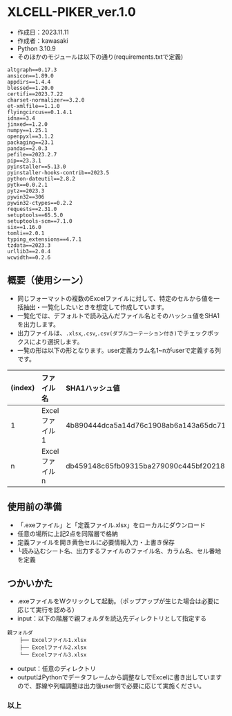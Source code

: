 # XLCELL-PIKER_ver.1.0
* 作成日：2023.11.11
* 作成者：kawasaki
* Python 3.10.9
* そのほかのモジュールは以下の通り(requirements.txtで定義)
```
altgraph==0.17.3
ansicon==1.89.0
appdirs==1.4.4
blessed==1.20.0
certifi==2023.7.22
charset-normalizer==3.2.0
et-xmlfile==1.1.0
flyingcircus==0.1.4.1
idna==3.4
jinxed==1.2.0
numpy==1.25.1
openpyxl==3.1.2
packaging==23.1
pandas==2.0.3
pefile==2023.2.7
pip==23.3.1
pyinstaller==5.13.0
pyinstaller-hooks-contrib==2023.5
python-dateutil==2.8.2
pytk==0.0.2.1
pytz==2023.3
pywin32==306
pywin32-ctypes==0.2.2
requests==2.31.0
setuptools==65.5.0
setuptools-scm==7.1.0
six==1.16.0
tomli==2.0.1
typing_extensions==4.7.1
tzdata==2023.3
urllib3==2.0.4
wcwidth==0.2.6
```

## 概要（使用シーン）
* 同じフォーマットの複数のExcelファイルに対して、特定のセルから値を一括抽出・一覧化したいときを想定して作成しています。
* 一覧化では、デフォルトで読み込んだファイル名とそのハッシュ値をSHA1を出力します。
* 出力ファイルは、```.xlsx```,```.csv```,```.csv(ダブルコーテーション付き)```でチェックボックスにより選択します。
* 一覧の形は以下の形となります。user定義カラム名1~nがuserで定義する列です。

|(index)|ファイル名|SHA1ハッシュ値|user定義カラム名1|user定義カラム名n|
|:---|:---|:---|:---|:---|
|1|Excelファイル1|4b890444dca5a14d76c1908ab6a143a65dc71be0|●●●●|■■■■|
|n|Excelファイルn|db459148c65fb09315ba279090c445bf20218aa7|○○○○|□□□□|

## 使用前の準備
* 「.exeファイル」と「定義ファイル.xlsx」をローカルにダウンロード
* 任意の場所に上記2点を同階層で格納
* 定義ファイルを開き黄色セルに必要情報入力・上書き保存
* └読み込むシート名、出力するファイルのファイル名、カラム名、セル番地を定義

## つかいかた
* .exeファイルをWクリックして起動。（ポップアップが生じた場合は必要に応じて実行を認める）
* input：以下の階層で親フォルダを読込先ディレクトリとして指定する
```
親フォルダ
    ├── Excelファイル1.xlsx
    ├── Excelファイル2.xlsx
    └── Excelファイル3.xlsx
```
* output：任意のディレクトリ
* outputはPythonでデータフレームから調整なしでExcelに書き出していますので、罫線や列幅調整は出力後user側で必要に応じて実施ください。
  
### 以上
